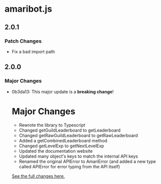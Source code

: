 # amaribot.js

## 2.0.1

### Patch Changes

-   Fix a bad import path

## 2.0.0

### Major Changes

-   0b3da13: This major update is a **breaking change**!

    # Major Changes

    -   Rewrote the library to Typescript
    -   Changed getGuildLeaderboard to getLeaderboard
    -   Changed getRawGuildLeaderboard to getRawLeaderboard
    -   Added a getCombinedLeaderboard method
    -   Changed getLevelExp to getNextLevelExp
    -   Updated the documentation website
    -   Updated many object's keys to match the internal API keys
    -    Renamed the original APIError to AmariError (and added a new type called APIError for error typing from the API itself)

    [See the full changes here.](https://github.com/amaribot/amaribot.js/compare/v1.6.1...v2.0.0)
